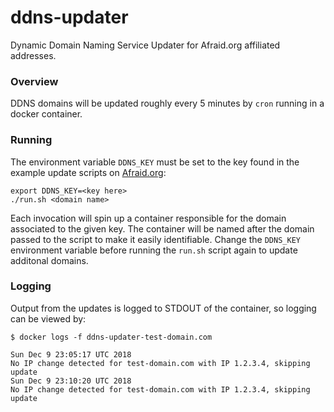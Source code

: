 # ddns-updater 
Dynamic Domain Naming Service Updater for Afraid.org affiliated addresses.

### Overview
DDNS domains will be updated roughly every 5 minutes by `cron` running in a docker container.

### Running
The environment variable `DDNS_KEY` must be set to the key found in the example update scripts on [Afraid.org](http://freedns.afraid.org/dynamic/):

```
export DDNS_KEY=<key here>
./run.sh <domain name>
```

Each invocation will spin up a container responsible for the domain associated to the given key.  The container will be named after the domain passed to the script to make it easily identifiable. Change the `DDNS_KEY` environment variable before running the `run.sh` script again to update additonal domains.

### Logging
Output from the updates is logged to STDOUT of the container, so logging can be viewed by:

```
$ docker logs -f ddns-updater-test-domain.com

Sun Dec 9 23:05:17 UTC 2018
No IP change detected for test-domain.com with IP 1.2.3.4, skipping update
Sun Dec 9 23:10:20 UTC 2018
No IP change detected for test-domain.com with IP 1.2.3.4, skipping update
```